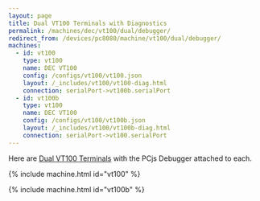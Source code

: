 ```yaml
---
layout: page
title: Dual VT100 Terminals with Diagnostics
permalink: /machines/dec/vt100/dual/debugger/
redirect_from: /devices/pc8080/machine/vt100/dual/debugger/
machines:
  - id: vt100
    type: vt100
    name: DEC VT100
    config: /configs/vt100/vt100.json
    layout: /_includes/vt100/vt100-diag.html
    connection: serialPort->vt100b.serialPort
  - id: vt100b
    type: vt100
    name: DEC VT100
    config: /configs/vt100/vt100b.json
    layout: /_includes/vt100/vt100b-diag.html
    connection: serialPort->vt100.serialPort
---
```


Here are [Dual VT100 Terminals](../) with the PCjs Debugger attached to each. 

{% include machine.html id="vt100" %}

{% include machine.html id="vt100b" %}
